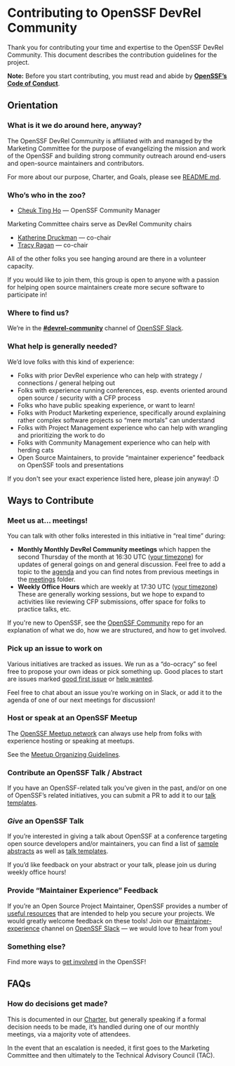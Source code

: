 # Contributing to OpenSSF DevRel Community

Thank you for contributing your time and expertise to the OpenSSF DevRel Community. This document describes the contribution guidelines for the project.

**Note:** Before you start contributing, you must read and abide by 
**[OpenSSF’s Code of Conduct](https://openssf.org/community/code-of-conduct)**.

## Orientation
### What is it we do around here, anyway?
The OpenSSF DevRel Community is affiliated with and managed by the Marketing Committee for the purpose of evangelizing the mission and work of the OpenSSF and building strong community outreach around end-users and open-source maintainers and contributors. 

For more about our purpose, Charter, and Goals, please see [README.md](./README.md).
### Who’s who in the zoo?
* [Cheuk Ting Ho](https://github.com/Cheukting) — OpenSSF Community Manager

Marketing Committee chairs serve as DevRel Community chairs
* [Katherine Druckman](https://github.com/kdruckman) — co-chair
* [Tracy Ragan](https://github.com/tracyragan) — co-chair

All of the other folks you see hanging around are there in a volunteer capacity.

If you would like to join them, this group is open to anyone with a passion for helping open source maintainers create more secure software to participate in!
### Where to find us?
We’re in the [**#devrel-community**](https://openssf.slack.com/archives/C060PHUUPAA) channel of [OpenSSF Slack](https://openssf.slack.com/).

### What help is generally needed?
We’d love folks with this kind of experience:

* Folks with prior DevRel experience who can help with strategy / connections / general helping out
* Folks with experience running conferences, esp. events oriented around open source / security with a CFP process
* Folks who have public speaking experience, or want to learn!
* Folks with Product Marketing experience, specifically around explaining rather complex software projects so “mere mortals” can understand
* Folks with Project Management experience who can help with wrangling and prioritizing the work to do
* Folks with Community Management experience who can help with herding cats
* Open Source Maintainers, to provide “maintainer experience” feedback on OpenSSF tools and presentations

If you don't see your exact experience listed here, please join anyway! :D

## Ways to Contribute
### Meet us at… meetings!
You can talk with other folks interested in this initiative in “real time” during:

* **Monthly Monthly DevRel Community meetings** which happen the second Thursday of the month at 16:30 UTC ([your timezone](https://time.is/1630_in_UTC)) for updates of general goings on and general discussion. Feel free to add a topic to the [agenda](https://docs.google.com/document/d/1qhqQKezqt4R9tfy3gh6MwatG-Tbs7MDPb2_LVzaeMOY/edit) and you can find notes from previous meetings in the [meetings](./meetings) folder.
* **Weekly Office Hours** which are weekly at 17:30 UTC ([your timezone](https://time.is/1730_in_UTC)) These are generally working sessions, but we hope to expand to activities like reviewing CFP submissions, offer space for folks to practice talks, etc.

If you're new to OpenSSF, see the [OpenSSF Community](https://github.com/ossf/community) repo for an explanation of what we do, how we are structured, and how to get involved.

### Pick up an issue to work on
Various initiatives are tracked as issues. We run as a “do-ocracy” so feel free to propose your own ideas or pick something up. Good places to start are issues marked [good first issue](https://github.com/ossf/DevRel-community/issues?q=is%3Aissue+is%3Aopen+label%3A%22good+first+issue%22) or [help wanted](https://github.com/ossf/DevRel-community/issues?q=is%3Aissue+is%3Aopen+label%3A%22help+wanted%22).

Feel free to chat about an issue you’re working on in Slack, or add it to the agenda of one of our next meetings for discussion!

### Host or speak at an OpenSSF Meetup
The [OpenSSF Meetup network](https://www.meetup.com/pro/openssf/) can always use help from folks with experience hosting or speaking at meetups.

See the [Meetup Organizing Guidelines](https://openssf.org/community/meetup-guidelines/).

### Contribute an OpenSSF Talk / Abstract
If you have an OpenSSF-related talk you’ve given in the past, and/or on one of OpenSSF’s related initiatives, you can submit a PR to add it to our [talk templates](./talk_templates).

### *Give* an OpenSSF Talk
If you’re interested in giving a talk about OpenSSF at a conference targeting open source developers and/or maintainers, you can find a list of [sample abstracts](./abstracts) as well as [talk templates](./talk_templates).

If you’d like feedback on your abstract or your talk, please join us during weekly office hours!
### Provide “Maintainer Experience” Feedback
If you’re an Open Source Project Maintainer, OpenSSF provides a number of [useful resources](https://best.openssf.org/developers) that are intended to help you secure your projects. We would greatly welcome feedback on these tools! Join our [#maintainer-experience](https://openssf.slack.com/archives/C06JKSUFH32) channel on [OpenSSF Slack](https://openssf.slack.com/) — we would love to hear from you!
### Something else?
Find more ways to [get involved](https://openssf.org/getinvolved/) in the OpenSSF!
## FAQs
### How do decisions get made?
This is documented in our [Charter](https://docs.google.com/document/d/1hO6NuSiNr_7PO1QTYsB6qzcS8pAFW7p_6JT2y0XL5Nk/edit#heading=h.z9vrmtiy2usx), but generally speaking if a formal decision needs to be made, it’s handled during one of our monthly meetings, via a majority vote of attendees.

In the event that an escalation is needed, it first goes to the Marketing Committee and then ultimately to the Technical Advisory Council (TAC).
